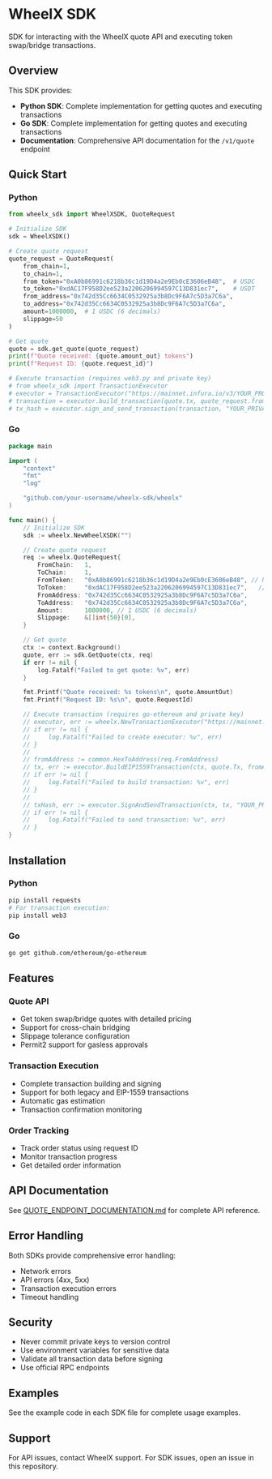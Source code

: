 # WheelX SDK

SDK for interacting with the WheelX quote API and executing token swap/bridge transactions.

## Overview

This SDK provides:
- **Python SDK**: Complete implementation for getting quotes and executing transactions
- **Go SDK**: Complete implementation for getting quotes and executing transactions
- **Documentation**: Comprehensive API documentation for the `/v1/quote` endpoint

## Quick Start

### Python

```python
from wheelx_sdk import WheelXSDK, QuoteRequest

# Initialize SDK
sdk = WheelXSDK()

# Create quote request
quote_request = QuoteRequest(
    from_chain=1,
    to_chain=1,
    from_token="0xA0b86991c6218b36c1d19D4a2e9Eb0cE3606eB48",  # USDC
    to_token="0xdAC17F958D2ee523a2206206994597C13D831ec7",    # USDT
    from_address="0x742d35Cc6634C0532925a3b8Dc9F6A7c5D3a7C6a",
    to_address="0x742d35Cc6634C0532925a3b8Dc9F6A7c5D3a7C6a",
    amount=1000000,  # 1 USDC (6 decimals)
    slippage=50
)

# Get quote
quote = sdk.get_quote(quote_request)
print(f"Quote received: {quote.amount_out} tokens")
print(f"Request ID: {quote.request_id}")

# Execute transaction (requires web3.py and private key)
# from wheelx_sdk import TransactionExecutor
# executor = TransactionExecutor("https://mainnet.infura.io/v3/YOUR_PROJECT_ID")
# transaction = executor.build_transaction(quote.tx, quote_request.from_address)
# tx_hash = executor.sign_and_send_transaction(transaction, "YOUR_PRIVATE_KEY")
```

### Go

```go
package main

import (
	"context"
	"fmt"
	"log"

	"github.com/your-username/wheelx-sdk/wheelx"
)

func main() {
	// Initialize SDK
	sdk := wheelx.NewWheelXSDK("")

	// Create quote request
	req := wheelx.QuoteRequest{
		FromChain:   1,
		ToChain:     1,
		FromToken:   "0xA0b86991c6218b36c1d19D4a2e9Eb0cE3606eB48", // USDC
		ToToken:     "0xdAC17F958D2ee523a2206206994597C13D831ec7",   // USDT
		FromAddress: "0x742d35Cc6634C0532925a3b8Dc9F6A7c5D3a7C6a",
		ToAddress:   "0x742d35Cc6634C0532925a3b8Dc9F6A7c5D3a7C6a",
		Amount:      1000000, // 1 USDC (6 decimals)
		Slippage:    &[]int{50}[0],
	}

	// Get quote
	ctx := context.Background()
	quote, err := sdk.GetQuote(ctx, req)
	if err != nil {
		log.Fatalf("Failed to get quote: %v", err)
	}

	fmt.Printf("Quote received: %s tokens\n", quote.AmountOut)
	fmt.Printf("Request ID: %s\n", quote.RequestId)

	// Execute transaction (requires go-ethereum and private key)
	// executor, err := wheelx.NewTransactionExecutor("https://mainnet.infura.io/v3/YOUR_PROJECT_ID")
	// if err != nil {
	//     log.Fatalf("Failed to create executor: %v", err)
	// }
	//
	// fromAddress := common.HexToAddress(req.FromAddress)
	// tx, err := executor.BuildEIP1559Transaction(ctx, quote.Tx, fromAddress)
	// if err != nil {
	//     log.Fatalf("Failed to build transaction: %v", err)
	// }
	//
	// txHash, err := executor.SignAndSendTransaction(ctx, tx, "YOUR_PRIVATE_KEY")
	// if err != nil {
	//     log.Fatalf("Failed to send transaction: %v", err)
	// }
}
```

## Installation

### Python

```bash
pip install requests
# For transaction execution:
pip install web3
```

### Go

```bash
go get github.com/ethereum/go-ethereum
```

## Features

### Quote API
- Get token swap/bridge quotes with detailed pricing
- Support for cross-chain bridging
- Slippage tolerance configuration
- Permit2 support for gasless approvals

### Transaction Execution
- Complete transaction building and signing
- Support for both legacy and EIP-1559 transactions
- Automatic gas estimation
- Transaction confirmation monitoring

### Order Tracking
- Track order status using request ID
- Monitor transaction progress
- Get detailed order information

## API Documentation

See [QUOTE_ENDPOINT_DOCUMENTATION.md](./QUOTE_ENDPOINT_DOCUMENTATION.md) for complete API reference.

## Error Handling

Both SDKs provide comprehensive error handling:
- Network errors
- API errors (4xx, 5xx)
- Transaction execution errors
- Timeout handling

## Security

- Never commit private keys to version control
- Use environment variables for sensitive data
- Validate all transaction data before signing
- Use official RPC endpoints

## Examples

See the example code in each SDK file for complete usage examples.

## Support

For API issues, contact WheelX support.
For SDK issues, open an issue in this repository.
